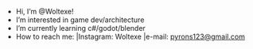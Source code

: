 -  Hi, I’m @Woltexe!
-  I’m interested in game dev/architecture 
-  I’m currently learning c#/godot/blender
- How to reach me:
   |Instagram: Woltexe
   |e-mail: pyrons123@gmail.com

<!---
Woltexe/Woltexe is a ✨ special ✨ repository because its `README.md` (this file) appears on your GitHub profile.
You can click the Preview link to take a look at your changes.
--->
